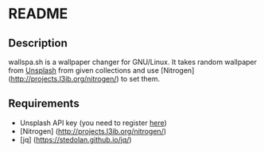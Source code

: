 # README

## Description
wallspa.sh is a wallpaper changer for GNU/Linux. It takes random wallpaper
from [Unsplash](https://unsplash.com) from given collections and use
[Nitrogen] (http://projects.l3ib.org/nitrogen/) to set them.

## Requirements
* Unsplash API key (you need to register [here](https://unsplash.com/developers))
* [Nitrogen] (http://projects.l3ib.org/nitrogen/)
* [jq] (https://stedolan.github.io/jq/)
